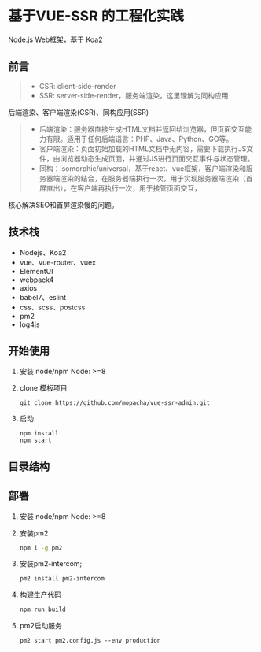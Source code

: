 # 基于VUE-SSR 的工程化实践

Node.js Web框架，基于 Koa2

## 前言

> - CSR: client-side-render
> - SSR: server-side-render，服务端渲染，这里理解为同构应用


后端渲染、客户端渲染(CSR)、同构应用(SSR)

> - 后端渲染：服务器直接生成HTML文档并返回给浏览器，但页面交互能力有限。适用于任何后端语言：PHP、Java、Python、GO等。
> - 客户端渲染：页面初始加载的HTML文档中无内容，需要下载执行JS文件，由浏览器动态生成页面，并通过JS进行页面交互事件与状态管理。
> - 同构：isomorphic/universal，基于react、vue框架，客户端渲染和服务器端渲染的结合，在服务器端执行一次，用于实现服务器端渲染（首屏直出），在客户端再执行一次，用于接管页面交互，

核心解决SEO和首屏渲染慢的问题。


## 技术栈

- Nodejs、Koa2
- vue、vue-router、vuex
- ElementUI
- webpack4
- axios
- babel7、eslint
- css、scss、postcss
- pm2
- log4js




## 开始使用

1. 安装 node/npm  Node: >=8
2. clone 模板项目
	```
	git clone https://github.com/mopacha/vue-ssr-admin.git
	```

3. 启动

	```
	npm install
	npm start 
	```
	
 ## 目录结构


## 部署 

1. 安装 node/npm  Node: >=8
2. 安装pm2
   
	```bash
	npm i -g pm2 
	```
3. 安装pm2-intercom;

	```bash
	pm2 install pm2-intercom
	```

4. 构建生产代码
	```bash
	npm run build
	```
5. pm2启动服务
	```npm
	pm2 start pm2.config.js --env production
	```












